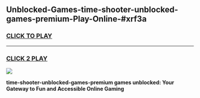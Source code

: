 
## Unblocked-Games-time-shooter-unblocked-games-premium-Play-Online-#xrf3a
<h3>
<a href="https://premium.freeplayer.one?title=time-shooter-unblocked-games-premium&ref=27F">CLICK TO PLAY</a></h3>
<hr>

<h3>
<a href="https://premium.freeplayer.one?title=time-shooter-unblocked-games-premium&ref=27F">CLICK 2 PLAY</a>
  
</h3>

<a href="https://premium.freeplayer.one?title=time-shooter-unblocked-games-premium&ref=27F"><img src="https://clearcache.store/games.png"></a>


**time-shooter-unblocked-games-premium games unblocked: Your Gateway to Fun and Accessible Online Gaming**
